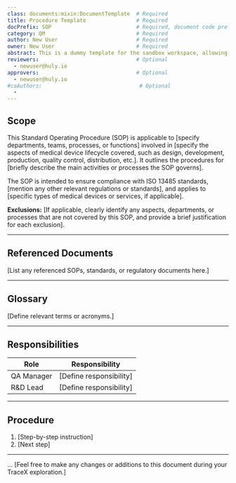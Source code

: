 ```yaml
---
class: documents:mixin:DocumentTemplate  # Required
title: Procedure Template                # Required
docPrefix: SOP                           # Required, document code prefix
category: QM                             # Required
author: New User                         # Required
owner: New User                          # Required
abstract: This is a dummy template for the sandbox workspace, allowing you to play around and easily explore TraceX’s capabilities.      # Optional
reviewers:                               # Optional
  - newuser@huly.io
approvers:                               # Optional
  - newuser@huly.io
#coAuthors:                               # Optional
  - 
---
```


## Scope

This Standard Operating Procedure (SOP) is applicable to [specify departments, teams, processes, or functions] involved in [specify the aspects of medical device lifecycle covered, such as design, development, production, quality control, distribution, etc.]. It outlines the procedures for [briefly describe the main activities or processes the SOP governs].

The SOP is intended to ensure compliance with ISO 13485 standards, [mention any other relevant regulations or standards], and applies to [specific types of medical devices or services, if applicable].

**Exclusions:** [If applicable, clearly identify any aspects, departments, or processes that are not covered by this SOP, and provide a brief justification for each exclusion].

---

## Referenced Documents

[List any referenced SOPs, standards, or regulatory documents here.]

---

## Glossary

[Define relevant terms or acronyms.]

---

## Responsibilities

| Role             | Responsibility            |
|------------------|---------------------------|
| QA Manager       | [Define responsibility]   |
| R&D Lead         | [Define responsibility]   |

---

## Procedure

1. [Step-by-step instruction]
2. [Next step]

---

... [Feel free to make any changes or additions to this document during your TraceX exploration.] 
